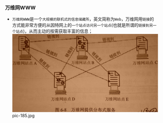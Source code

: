 ### 万维网WWW
+ `万维网WWW`是一个`大规模的联机式的信息储藏所`，英文简称为`Web`，万维网用`链接`的方式能非常方便的从因特网上的`一个站点访问另一个站点`(也就是所谓的`链接到另一个站点`)，从而主动的按需获取丰富的信息；
![image](https://github.com/ningbaoqi/ComputerNetWork/blob/master/gif/pic-185.jpg)   pic-185.jpg
